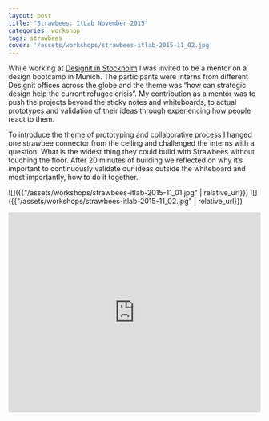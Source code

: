 ```yaml
---
layout: post
title: "Strawbees: ItLab November 2015"
categories: workshop
tags: strawbees
cover: '/assets/workshops/strawbees-itlab-2015-11_02.jpg'
---
```


While working at [Designit in Stockholm](https://www.designit.com/offices/sto) I was invited to be a mentor on a design bootcamp in Munich. The participants were interns from different Designit offices across the globe and the theme was “how can strategic design help the current refugee crisis”. My contribution as a mentor was to push the projects beyond the sticky notes and whiteboards, to actual prototypes and validation of their ideas through experiencing how people react to them.

To introduce the theme of prototyping and collaborative process I hanged one strawbee connector from the ceiling and challenged the interns with a question: What is the widest thing they could build with Strawbees without touching the floor. After 20 minutes of building we reflected on why it’s important to continuously validate our ideas outside the whiteboard and most importantly, how to do it together.

![]({{"/assets/workshops/strawbees-itlab-2015-11_01.jpg" | relative_url}})
![]({{"/assets/workshops/strawbees-itlab-2015-11_02.jpg" | relative_url}})

<iframe src="https://player.vimeo.com/video/149256545?color=fbfe34&title=0&byline=0&portrait=0" width="100%" height="400" frameborder="0" webkitallowfullscreen mozallowfullscreen allowfullscreen></iframe>

